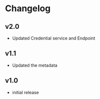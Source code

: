# Changelog

## v2.0

- Updated Credential service and Endpoint

## v1.1

- Updated the metadata

## v1.0

- initial release
